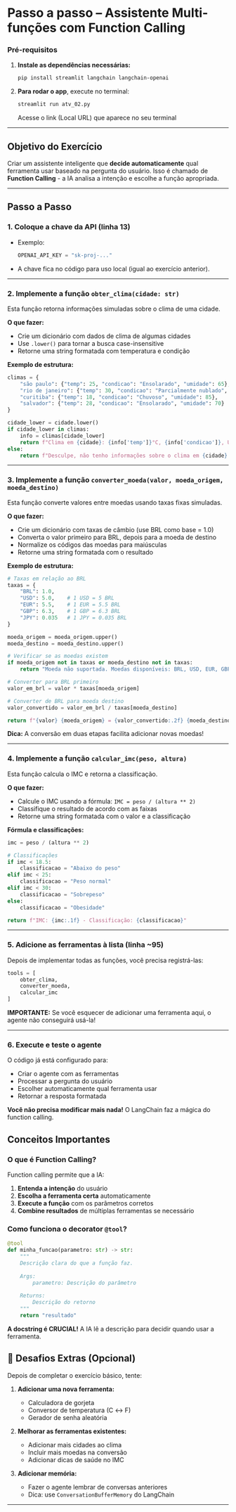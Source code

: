 # Passo a passo – Assistente Multi-funções com Function Calling

### Pré-requisitos

1. **Instale as dependências necessárias:**
   ```bash
   pip install streamlit langchain langchain-openai
   ```

2. **Para rodar o app**, execute no terminal:
   ```bash
   streamlit run atv_02.py
   ```
   Acesse o link (Local URL) que aparece no seu terminal

---

## Objetivo do Exercício

Criar um assistente inteligente que **decide automaticamente** qual ferramenta usar baseado na pergunta do usuário. Isso é chamado de **Function Calling** - a IA analisa a intenção e escolhe a função apropriada.

---

## Passo a Passo

### **1. Coloque a chave da API (linha 13)**

* Exemplo:
  ```python
  OPENAI_API_KEY = "sk-proj-..."
  ```
* A chave fica no código para uso local (igual ao exercício anterior).

---

### **2. Implemente a função `obter_clima(cidade: str)`**

Esta função retorna informações simuladas sobre o clima de uma cidade.

**O que fazer:**
* Crie um dicionário com dados de clima de algumas cidades
* Use `.lower()` para tornar a busca case-insensitive
* Retorne uma string formatada com temperatura e condição

**Exemplo de estrutura:**
```python
climas = {
    "são paulo": {"temp": 25, "condicao": "Ensolarado", "umidade": 65},
    "rio de janeiro": {"temp": 30, "condicao": "Parcialmente nublado", "umidade": 75},
    "curitiba": {"temp": 18, "condicao": "Chuvoso", "umidade": 85},
    "salvador": {"temp": 28, "condicao": "Ensolarado", "umidade": 70}
}

cidade_lower = cidade.lower()
if cidade_lower in climas:
    info = climas[cidade_lower]
    return f"Clima em {cidade}: {info['temp']}°C, {info['condicao']}, Umidade: {info['umidade']}%"
else:
    return f"Desculpe, não tenho informações sobre o clima em {cidade}."
```

---

### **3. Implemente a função `converter_moeda(valor, moeda_origem, moeda_destino)`**

Esta função converte valores entre moedas usando taxas fixas simuladas.

**O que fazer:**
* Crie um dicionário com taxas de câmbio (use BRL como base = 1.0)
* Converta o valor primeiro para BRL, depois para a moeda de destino
* Normalize os códigos das moedas para maiúsculas
* Retorne uma string formatada com o resultado

**Exemplo de estrutura:**
```python
# Taxas em relação ao BRL
taxas = {
    "BRL": 1.0,
    "USD": 5.0,    # 1 USD = 5 BRL
    "EUR": 5.5,    # 1 EUR = 5.5 BRL
    "GBP": 6.3,    # 1 GBP = 6.3 BRL
    "JPY": 0.035   # 1 JPY = 0.035 BRL
}

moeda_origem = moeda_origem.upper()
moeda_destino = moeda_destino.upper()

# Verificar se as moedas existem
if moeda_origem not in taxas or moeda_destino not in taxas:
    return "Moeda não suportada. Moedas disponíveis: BRL, USD, EUR, GBP, JPY"

# Converter para BRL primeiro
valor_em_brl = valor * taxas[moeda_origem]

# Converter de BRL para moeda destino
valor_convertido = valor_em_brl / taxas[moeda_destino]

return f"{valor} {moeda_origem} = {valor_convertido:.2f} {moeda_destino}"
```

**Dica:** A conversão em duas etapas facilita adicionar novas moedas!

---

### **4. Implemente a função `calcular_imc(peso, altura)`**

Esta função calcula o IMC e retorna a classificação.

**O que fazer:**
* Calcule o IMC usando a fórmula: `IMC = peso / (altura ** 2)`
* Classifique o resultado de acordo com as faixas
* Retorne uma string formatada com o valor e a classificação

**Fórmula e classificações:**
```python
imc = peso / (altura ** 2)

# Classificações
if imc < 18.5:
    classificacao = "Abaixo do peso"
elif imc < 25:
    classificacao = "Peso normal"
elif imc < 30:
    classificacao = "Sobrepeso"
else:
    classificacao = "Obesidade"

return f"IMC: {imc:.1f} - Classificação: {classificacao}"
```

---

### **5. Adicione as ferramentas à lista (linha ~95)**

Depois de implementar todas as funções, você precisa registrá-las:

```python
tools = [
    obter_clima,
    converter_moeda,
    calcular_imc
]
```

**IMPORTANTE:** Se você esquecer de adicionar uma ferramenta aqui, o agente não conseguirá usá-la!

---

### **6. Execute e teste o agente**

O código já está configurado para:
* Criar o agente com as ferramentas
* Processar a pergunta do usuário
* Escolher automaticamente qual ferramenta usar
* Retornar a resposta formatada

**Você não precisa modificar mais nada!** O LangChain faz a mágica do function calling. 

## Conceitos Importantes

### O que é Function Calling?

Function calling permite que a IA:
1. **Entenda a intenção** do usuário
2. **Escolha a ferramenta certa** automaticamente
3. **Execute a função** com os parâmetros corretos
4. **Combine resultados** de múltiplas ferramentas se necessário

### Como funciona o decorator `@tool`?

```python
@tool
def minha_funcao(parametro: str) -> str:
    """
    Descrição clara do que a função faz.
    
    Args:
        parametro: Descrição do parâmetro
        
    Returns:
        Descrição do retorno
    """
    return "resultado"
```

**A docstring é CRUCIAL!** A IA lê a descrição para decidir quando usar a ferramenta.


## 🚀 Desafios Extras (Opcional)

Depois de completar o exercício básico, tente:

1. **Adicionar uma nova ferramenta:**
   * Calculadora de gorjeta
   * Conversor de temperatura (C ↔ F)
   * Gerador de senha aleatória

2. **Melhorar as ferramentas existentes:**
   * Adicionar mais cidades ao clima
   * Incluir mais moedas na conversão
   * Adicionar dicas de saúde no IMC

3. **Adicionar memória:**
   * Fazer o agente lembrar de conversas anteriores
   * Dica: use `ConversationBufferMemory` do LangChain

---
